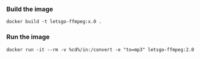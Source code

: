 ### Build the image

`
docker build -t letsgo-ffmpeg:x.0 .
`

### Run the image

`
docker run -it --rm -v %cd%/in:/convert -e "to=mp3" letsgo-ffmpeg:2.0
`

